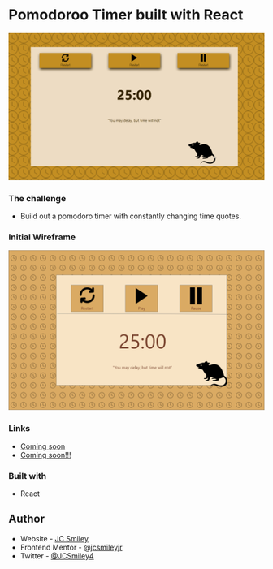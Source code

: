 # Pomodoroo Timer built with React

![Final Outcome](src\image\final-release.gif)

### The challenge

- Build out a pomodoro timer with constantly changing time quotes.

### Initial Wireframe
![Wireframe of project](src\image\desktop-A4-new.png)

### Links

- [Coming soon](https://jcsmileyjr.github.io/Time-Tracking-Dashboard/)
- [Coming soon!!!](https://dev.to/jcsmileyjr/frontend-challenge-12-time-tracking-dashboard-jdc)

### Built with

- React

## Author

- Website - [JC Smiley](https://www.jcsmileyjr.com)
- Frontend Mentor - [@jcsmileyjr](https://www.frontendmentor.io/profile/jcsmileyjr)
- Twitter - [@JCSmiley4](https://twitter.com/JCSmiley4)
